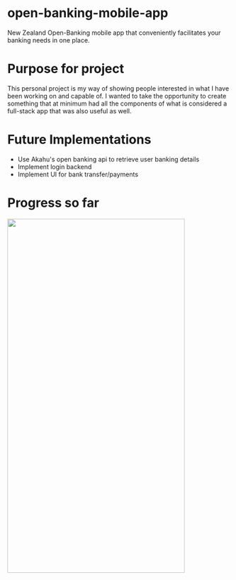 # open-banking-mobile-app
New Zealand Open-Banking mobile app that conveniently facilitates your banking needs in one place.

# Purpose for project
This personal project is my way of showing people interested in what I have been working on and capable of. I wanted to take the opportunity to create something that at minimum had all the components of what is considered a full-stack app that was also useful as well.

# Future Implementations
- Use Akahu's open banking api to retrieve user banking details
- Implement login backend
- Implement UI for bank transfer/payments

# Progress so far
<img align="center" src="https://github.com/clintonphilathong/open-banking-mobile-app/blob/main/screenshots/Simulator%20Screen%20Shot%20-%20iPhone%2014%20Pro%20Max%20-%202022-09-15%20at%2019.26.41.png" width="400" height="800"> 
